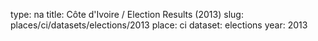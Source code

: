 type: na
title: Côte d'Ivoire / Election Results (2013)
slug: places/ci/datasets/elections/2013
place: ci
dataset: elections
year: 2013
